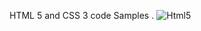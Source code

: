 HTML 5 and CSS 3 code Samples .
![Html5](https://www.retiredwhatnow.net/wp-content/uploads/2018/03/html_2.png)
